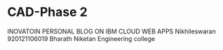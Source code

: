 # CAD-Phase 2

INOVATOIN PERSONAL BLOG ON IBM CLOUD WEB APPS
Nikhileswaran
920121106019
Bharath Niketan Engineering college


